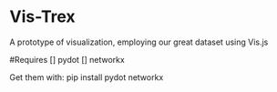 # Vis-Trex
A prototype of visualization, employing our great dataset using Vis.js

#Requires
[] pydot
[] networkx

Get them with:
	pip install pydot networkx
